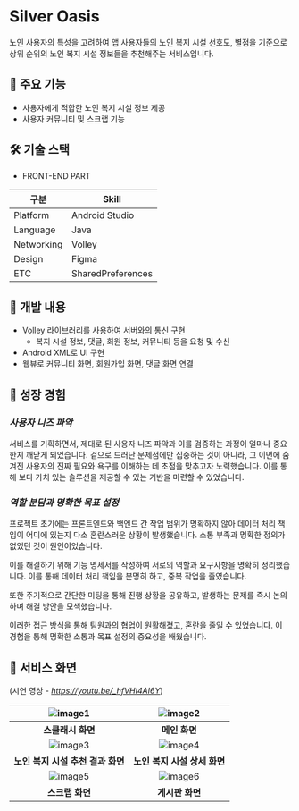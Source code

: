 # Silver Oasis



노인 사용자의 특성을 고려하여 앱 사용자들의 노인 복지 시설 선호도, 별점을 기준으로 상위 순위의 노인 복지 시설 정보들을 추천해주는 서비스입니다.


## 📌 주요 기능


- 사용자에게 적합한 노인 복지 시설 정보 제공
- 사용자 커뮤니티 및 스크랩 기능


## 🛠 기술 스택


- FRONT-END PART


|구분|Skill|
|------|---|
|Platform|Android Studio|
|Language|Java|
|Networking|Volley|
|Design|Figma|
|ETC|SharedPreferences|


## 📌 개발 내용


- Volley 라이브러리를 사용하여 서버와의 통신 구현
    - 복지 시설 정보, 댓글, 회원 정보, 커뮤니티 등을 요청 및 수신
- Android XML로 UI 구현
- 웹뷰로 커뮤니티 화면, 회원가입 화면, 댓글 화면 연결


## 📌 성장 경험


### *사용자 니즈 파악*

서비스를 기획하면서, 제대로 된 사용자 니즈 파악과 이를 검증하는 과정이 얼마나 중요한지 깨닫게 되었습니다. 겉으로 드러난 문제점에만 집중하는 것이 아니라, 그 이면에 숨겨진 사용자의 진짜 필요와 욕구를 이해하는 데 초점을 맞추고자 노력했습니다. 이를 통해 보다 가치 있는 솔루션을 제공할 수 있는 기반을 마련할 수 있었습니다.


### *역할 분담과 명확한 목표 설정*

프로젝트 초기에는 프론트엔드와 백엔드 간 작업 범위가 명확하지 않아 데이터 처리 책임이 어디에 있는지 다소 혼란스러운 상황이 발생했습니다. 소통 부족과 명확한 정의가 없었던 것이 원인이었습니다.

이를 해결하기 위해 기능 명세서를 작성하여 서로의 역할과 요구사항을 명확히 정리했습니다. 이를 통해 데이터 처리 책임을 분명히 하고, 중복 작업을 줄였습니다.

또한 주기적으로 간단한 미팅을 통해 진행 상황을 공유하고, 발생하는 문제를 즉시 논의하며 해결 방안을 모색했습니다.

이러한 접근 방식을 통해 팀원과의 협업이 원활해졌고, 혼란을 줄일 수 있었습니다. 이 경험을 통해 명확한 소통과 목표 설정의 중요성을 배웠습니다.


## 📌 서비스 화면


(시연 영상 - *https://youtu.be/_hfVHI4AI6Y*)

<div align="center">

| ![image1](https://github.com/user-attachments/assets/0f5eb351-7be6-4ba8-83ab-95a9d4dc34f0) | ![image2](https://github.com/user-attachments/assets/dfd37f24-24e9-4dfb-9329-780e4feabea5) |
|:--------------------------------------------------------:|:--------------------------------------------------------:|
| **스클래시 화면**                                  | **메인 화면**                                  |
| ![image3](https://github.com/user-attachments/assets/975eb921-70ad-478d-b17d-91b3bf5cc933) | ![image4](https://github.com/user-attachments/assets/cc70a6ba-5253-414c-91da-a708049e403a) |
| **노인 복지 시설 추천 결과 화면**                                  | **노인 복지 시설 상세 화면**                                  |
| ![image5](https://github.com/user-attachments/assets/df72eff0-d8e6-43c4-a8c4-d19eeadf3ea6) | ![image6](https://github.com/user-attachments/assets/d21f8106-25cc-422a-ab50-dcdc9a97347f) |
| **스크랩 화면**                                  | **게시판 화면**                                  |

</div>


